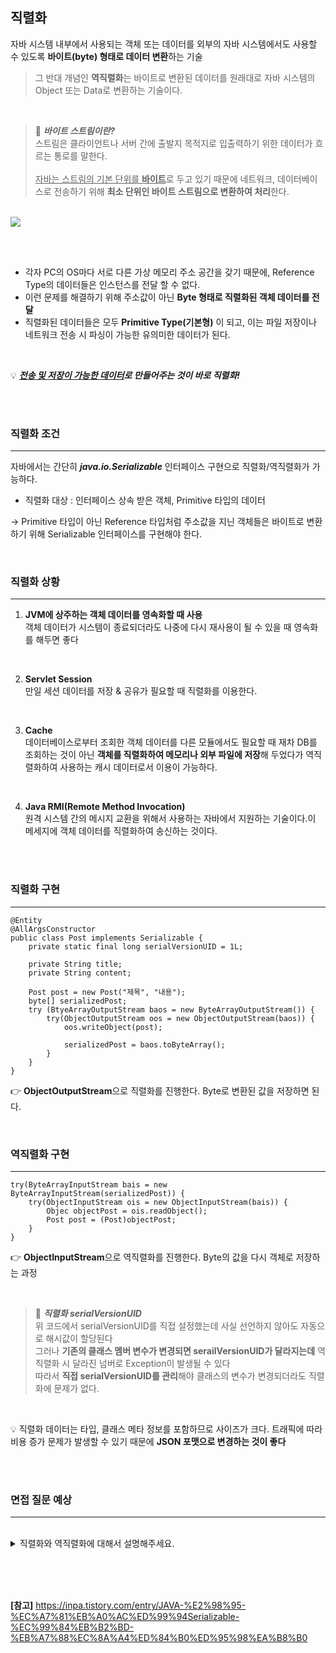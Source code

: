 ## 직렬화
자바 시스템 내부에서 사용되는 객체 또는 데이터를 외부의 자바 시스템에서도 사용할 수 있도록 **바이트(byte) 형태로 데이터 변환**하는 기술

> 그 반대 개념인 **역직렬화**는 바이트로 변환된 데이터를 원래대로 자바 시스템의 Object 또는 Data로 변환하는 기술이다.

<br>

> 📢 ***바이트 스트림이란?*** <br>
스트림은 클라이언트나 서버 간에 출발지 목적지로 입출력하기 위한 데이터가 흐르는 통로를 말한다. <br><br> <u>자바는 스트림의 기본 단위를 **바이트**</u>로 두고 있기 때문에 네트워크, 데이터베이스로 전송하기 위해 **최소 단위인 바이트 스트림으로 변환하여 처리**한다.

<br>

<img src="https://github.com/user-attachments/assets/12fc7698-806b-405e-b2bd-4c0cb721a243">

<br><br>

- 각자 PC의 OS마다 서로 다른 가상 메모리 주소 공간을 갖기 때문에, Reference Type의 데이터들은 인스턴스를 전달 할 수 없다.
- 이런 문제를 해결하기 위해 주소값이 아닌 **Byte 형태로 직렬화된 객체 데이터를 전달**
- 직렬화된 데이터들은 모두 **Primitive Type(기본형)** 이 되고, 이는 파일 저장이나 네트워크 전송 시 파싱이 가능한 유의미한 데이터가 된다.

<br>

💡 ***<u>전송 및 저장이 가능한 데이터</u>로 만들어주는 것이 바로 직렬화!***

<br><br>

### 직렬화 조건
---
자바에서는 간단히 ***java.io.Serializable*** 인터페이스 구현으로 직렬화/역직렬화가 가능하다.

- 직렬화 대상 : 인터페이스 상속 받은 객체, Primitive 타입의 데이터

→ Primitive 타입이 아닌 Reference 타입처럼 주소값을 지닌 객체들은 바이트로 변환하기 위해 Serializable 인터페이스를 구현해야 한다.

<br>

### 직렬화 상황
---
1. **JVM에 상주하는 객체 데이터를 영속화할 때 사용** <br>
객체 데이터가 시스템이 종료되더라도 나중에 다시 재사용이 될 수 있을 때 영속화를 해두면 좋다

<br>

2. **Servlet Session** <br>
만일 세션 데이터를 저장 & 공유가 필요할 때 직렬화를 이용한다.

<br>

3. **Cache** <br>
데이터베이스로부터 조회한 객체 데이터를 다른 모듈에서도 필요할 때 재차 DB를 조회하는 것이 아닌 **객체를 직렬화하여 메모리나 외부 파일에 저장**해 두었다가 역직렬화하여 사용하는 캐시 데이터로서 이용이 가능하다.

<br>

4. **Java RMI(Remote Method Invocation)** <br>
원격 시스템 간의 메시지 교환을 위해서 사용하는 자바에서 지원하는 기술이다.이 메세지에 객체 데이터를 직렬화하여 송신하는 것이다.

<br>
<br>

### 직렬화 구현
---

```
@Entity
@AllArgsConstructor
public class Post implements Serializable {
    private static final long serialVersionUID = 1L;

    private String title;
    private String content;

    Post post = new Post("제목", "내용");
    byte[] serializedPost;
    try (BtyeArrayOutputStream baos = new ByteArrayOutputStream()) {
        try(ObjectOutputStream oos = new ObjectOutputStream(baos)) {
            oos.writeObject(post);

            serializedPost = baos.toByteArray();
        }
    }
}
```
👉 **ObjectOutputStream**으로 직렬화를 진행한다. Byte로 변환된 값을 저장하면 된다.

<br>

### 역직렬화 구현
---
```
try(ByteArrayInputStream bais = new ByteArrayInputStream(serializedPost)) {
    try(ObjectInputStream ois = new ObjectInputStream(bais)) {
        Objec objectPost = ois.readObject();
        Post post = (Post)objectPost;
    }
}
```
👉 **ObjectInputStream**으로 역직렬화를 진행한다. Byte의 값을 다시 객체로 저장하는 과정

<br>

> 📢 ***직렬화 serialVersionUID*** <br>
위 코드에서 serialVersionUID를 직접 설정했는데 사실 선언하지 않아도 자동으로 해시값이 할당된다 <br>그러나 **기존의 클래스 멤버 변수가 변경되면 serailVersionUID가 달라지는데** 역직렬화 시 달라진 넘버로 Exception이 발생될 수 있다<br>따라서 **직접 serialVersionUID를 관리**해야 클래스의 변수가 변경되더라도 직렬화에 문제가 없다.

<br>

💡 직렬화 데이터는 타입, 클래스 메타 정보를 포함하므로 사이즈가 크다. 트래픽에 따라 비용 증가 문제가 발생할 수 있기 때문에 **JSON 포맷으로 변경하는 것이 좋다**

<br><br>

### 면접 질문 예상
---
<br>

<details>
  <summary>직렬화와 역직렬화에 대해서 설명해주세요.</summary>
    <br>
    직렬화란 자바 시스템 내부에서 사용되는 객체 또는 데이터를 외부의 자바 시스템에서도 사용할 수 있도록 바이트 형태로 데이터 변환하는 기술과 바이트로 변환된 데이터를 다시 변환하는 기술(역직렬화)을 아울러서 이야기 합니다.
    <br><br>
    자바 직렬화는 JVM의 메모리에서만 상주되어있는 객체 데이터를 영속화가 필요할 때 사용됩니다.
    <br><br>
    시스템이 종료되더라도 없어지지 않는 장점을 가지며 영속화된 데이터이기 때문에 네트워크로 전송이 가능합니다.
</details>


<br><br><br>

**[참고]**  https://inpa.tistory.com/entry/JAVA-%E2%98%95-%EC%A7%81%EB%A0%AC%ED%99%94Serializable-%EC%99%84%EB%B2%BD-%EB%A7%88%EC%8A%A4%ED%84%B0%ED%95%98%EA%B8%B0